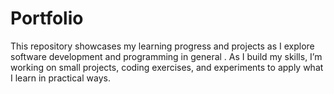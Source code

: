 # Portfolio
This repository showcases my learning progress and projects as I explore software development and programming in general . As I build my skills, I’m working on small projects, coding exercises, and experiments to apply what I learn in practical ways.
